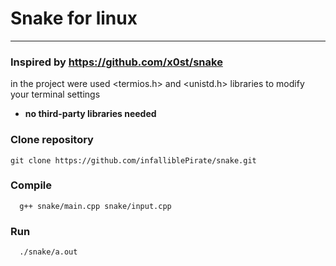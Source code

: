 # Snake for linux

---
### Inspired by https://github.com/x0st/snake

in the project were used <termios.h> and 
<unistd.h> libraries to modify your terminal settings
*   **no third-party libraries needed** 

### Clone repository
```shell
git clone https://github.com/infalliblePirate/snake.git
```
### Compile
```shell
  g++ snake/main.cpp snake/input.cpp
```
### Run
```shell
  ./snake/a.out
```

